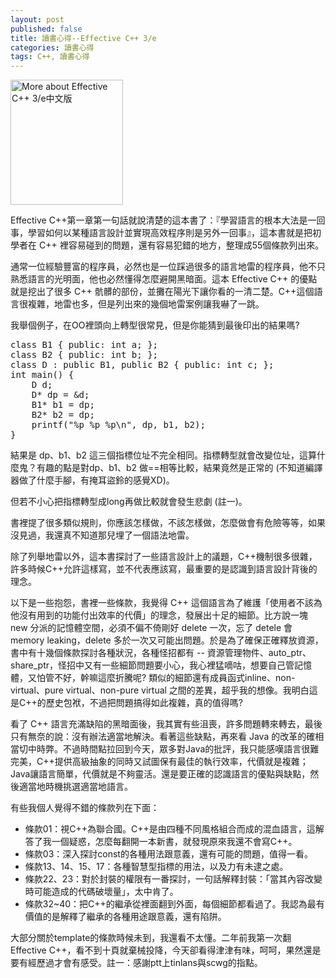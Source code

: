 ```yaml
---
layout: post
published: false
title: 讀書心得--Effective C++ 3/e
categories: 讀書心得
tags: C++, 讀書心得
---
```


<a href="http://www.anobii.com/books/Effective_C_3e%E4%B8%AD%E6%96%87%E7%89%88/9789861543550/013a64b5e54ffd2279/" class="book-cover" title="More about Effective C++ 3/e中文版"><img alt="More about Effective C++ 3/e中文版" height="200" src="http://image.anobii.com/anobi/image_book.php?type=5&amp;item_id=013a64b5e54ffd2279&amp;time=1296528089" title="More about Effective C++ 3/e中文版" width="180" /></a>

Effective C++第一章第一句話就說清楚的這本書了：『學習語言的根本大法是一回事，學習如何以某種語言設計並實現高效程序則是另外一回事』，這本書就是把初學者在 C++ 裡容易碰到的問題，還有容易犯錯的地方，整理成55個條款列出來。

通常一位經驗豐富的程序員，必然也是一位踩過很多的語言地雷的程序員，他不只熟悉語言的光明面，他也必然懂得怎麼避開黑暗面。這本 Effective C++ 的優點就是挖出了很多 C++ 骯髒的部份，並攤在陽光下讓你看的一清二楚。C++這個語言很複雜，地雷也多，但是列出來的幾個地雷案例讓我嚇了一跳。

我舉個例子，在OO裡頭向上轉型很常見，但是你能猜到最後印出的結果嗎?

<pre class="prettyprint">
class B1 { public: int a; };
class B2 { public: int b; };
class D : public B1, public B2 { public: int c; };
int main() {
    D d;
    D* dp = &amp;d;
    B1* b1 = dp;
    B2* b2 = dp;
    printf("%p %p %p\n", dp, b1, b2);
}</pre>
結果是 dp、b1、b2 這三個指標位址不完全相同。指標轉型就會改變位址，這算什麼鬼？有趣的點是對dp、b1、b2 做==相等比較，結果竟然是正常的 (不知道編譯器做了什麼手腳，有掩耳盜鈴的感覺XD)。

但若不小心把指標轉型成long再做比較就會發生悲劇 (註一)。

書裡提了很多類似規則，你應該怎樣做，不該怎樣做，怎麼做會有危險等等，如果沒見過，我還真不知道那兒埋了一個語法地雷。

除了列舉地雷以外，這本書探討了一些語言設計上的議題，C++機制很多很雜，許多時候C++允許這樣寫，並不代表應該寫，最重要的是認識到語言設計背後的理念。

以下是一些抱怨，書裡一些條款，我覺得 C++ 這個語言為了維護「使用者不該為他沒有用到的功能付出效率的代價」的理念，發展出十足的細節。比方說一塊 new 分派的記憶體空間，必須不偏不倚剛好 delete 一次，忘了 detele 會 memory leaking，delete 多於一次又可能出問題。於是為了確保正確釋放資源，書中有十幾個條款探討各種狀況，各種怪招都有 -- 資源管理物件、auto_ptr、share_ptr，怪招中又有一些細節問題要小心，我心裡猛嘀咕，想要自己管記憶體，又怕管不好，幹嘛這麼折騰呢? 類似的細節還有成員函式inline、non-virtual、pure virtual、non-pure virtual 之間的差異，超乎我的想像。我明白這是C++的歷史包袱，不過把問題搞得如此複雜，真的值得嗎?

看了 C++ 語言充滿缺陷的黑暗面後，我其實有些沮喪，許多問題轉來轉去，最後只有無奈的說：沒有辦法適當地解決。看著這些缺點，再來看 Java 的改革的確相當切中時弊。不過時間點拉回到今天，眾多對Java的批評，我只能感嘆語言很難完美，C++提供高級抽象的同時又試圖保有最佳的執行效率，代價就是複雜；Java讓語言簡單，代價就是不夠靈活。還是要正確的認識語言的優點與缺點，然後適當地時機挑選適當地語言。

有些我個人覺得不錯的條款列在下面：

* 條款01：視C++為聯合國。C++是由四種不同風格組合而成的混血語言，這解答了我一個疑惑，怎麼每翻開一本新書，就發現原來我還不會寫C++。
* 條款03：深入探討const的各種用法跟意義，還有可能的問題，值得一看。
* 條款13、14、15、17：各種智慧型指標的用法，以及力有未逮之處。
* 條款22、23：對於封裝的權限有一番探討，一句話解釋封裝：「當其內容改變時可能造成的代碼破壞量」，太中肯了。
* 條款32~40：把C++的繼承從裡面翻到外面，每個細節都看過了。我認為最有價值的是解釋了繼承的各種用途跟意義，還有陷阱。

大部分關於template的條款時候未到，我還看不太懂。二年前我第一次翻 Effective C++，看不到十頁就棄械投降，今天卻看得津津有味，呵呵，果然還是要有經歷過才會有感受。註一：感謝ptt上tinlans與scwg的指點。